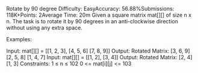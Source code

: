 Rotate by 90 degree
Difficulty: EasyAccuracy: 56.88%Submissions: 118K+Points: 2Average Time: 20m
Given a square matrix mat[][] of size n x n. The task is to rotate it by 90 degrees in an anti-clockwise direction without using any extra space. 

Examples:

Input: mat[][] = [[1, 2, 3],
                [4, 5, 6]
                [7, 8, 9]]
Output: Rotated Matrix:
[3, 6, 9]
[2, 5, 8]
[1, 4, 7]
Input: mat[][] = [[1, 2],
                [3, 4]]
Output: Rotated Matrix:
[2, 4]
[1, 3]
Constraints:
1 ≤ n ≤ 102
0 <= mat[i][j] <= 103

